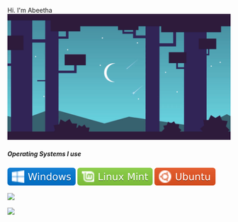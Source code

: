 Hi. I'm Abeetha <br> 
![](./asserts/Background.gif)

<h5>Operating Systems I use</h5>

![](./asserts/windows.svg?style=style=flat&logo=windows&logoColor=white)
![](./asserts/mint.svg?style=flat&logo=linux-mint&logoColor=white) 
![](./asserts/ubuntu.svg?style=flat&logo=ubuntu&logoColor=white)




![](https://github-readme-stats.vercel.app/api/top-langs/?username=AbeethaHeshan&theme=algolia)

![](https://github-readme-stats.vercel.app/api?username=AbeethaHeshan&theme=algolia&show_icons=true)



